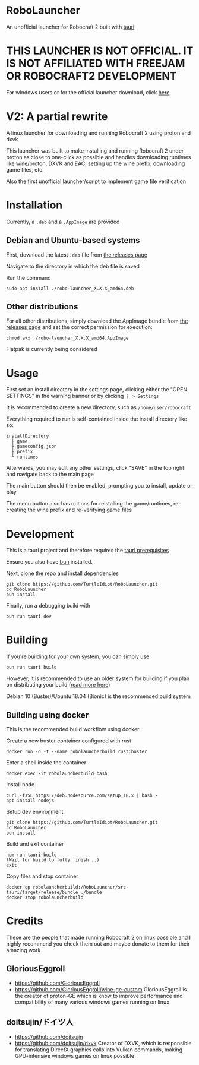 # RoboLauncher

An unofficial launcher for Robocraft 2 built with [tauri](https://tauri.app/)

# THIS LAUNCHER IS NOT OFFICIAL. IT IS NOT AFFILIATED WITH FREEJAM OR ROBOCRAFT2 DEVELOPMENT
For windows users or for the official launcher download, click [here](https://www.robocraft2.com/)

# V2: A partial rewrite

A linux launcher for downloading and running Robocraft 2 using proton and dxvk

This launcher was built to make installing and running Robocraft 2 under proton as close to one-click as possible and handles downloading runtimes like wine/proton, DXVK and EAC, setting up the wine prefix, downloading game files, etc.

Also the first unofficial launcher/script to implement game file verification

# Installation
Currently, a `.deb` and a `.AppImage` are provided

## Debian and Ubuntu-based systems

First, download the latest `.deb` file from [the releases page](https://github.com/TurtleIdiot/RoboLauncher/releases)

Navigate to the directory in which the deb file is saved

Run the command

```
sudo apt install ./robo-launcher_X.X.X_amd64.deb
```

## Other distributions

For all other distributions, simply download the AppImage bundle from [the releases page](https://github.com/TurtleIdiot/RoboLauncher/releases) and set the correct permission for execution:
```
chmod a+x ./robo-launcher_X.X.X_amd64.AppImage
```
Flatpak is currently being considered

# Usage

First set an install directory in the settings page, clicking either the "OPEN SETTINGS" in the warning banner or by clicking ` ⋮ > Settings `

It is recommended to create a new directory, such as `/home/user/robocraft`

Everything required to run is self-contained inside the install directory like so:

```
installDirectory
  ├ game
  ├ gameconfig.json
  ├ prefix
  └ runtimes
```

Afterwards, you may edit any other settings, click "SAVE" in the top right and navigate back to the main page

The main button should then be enabled, prompting you to install, update or play

The menu button also has options for reistalling the game/runtimes, re-creating the wine prefix and re-verifying game files

# Development

This is a tauri project and therefore requires the [tauri prerequisites](https://tauri.app/v1/guides/getting-started/prerequisites#setting-up-linux)

Ensure you also have [bun](https://bun.sh) installed.

Next, clone the repo and install dependencies

```
git clone https://github.com/TurtleIdiot/RoboLauncher.git
cd RoboLauncher
bun install
```

Finally, run a debugging build with

```
bun run tauri dev
```

# Building

If you're building for your own system, you can simply use

```
bun run tauri build
```

However, it is recommended to use an older system for building if you plan on distributing your build ([read more here](https://tauri.app/v1/guides/building/linux#limitations))

Debian 10 (Buster)/Ubuntu 18.04 (Bionic) is the recommended build system

## Building using docker

This is the recommended build workflow using docker

Create a new buster container configured with rust

```
docker run -d -t --name robolauncherbuild rust:buster
```

Enter a shell inside the container

```
docker exec -it robolauncherbuild bash
```

Install node

```
curl -fsSL https://deb.nodesource.com/setup_18.x | bash -
apt install nodejs
```

Setup dev environment

```
git clone https://github.com/TurtleIdiot/RoboLauncher.git
cd RoboLauncher
bun install
```

Build and exit container

```
npm run tauri build
(Wait for build to fully finish...)
exit
```

Copy files and stop container

```
docker cp robolauncherbuild:/RoboLauncher/src-tauri/target/release/bundle ./bundle
docker stop robolauncherbuild
```

# Credits

These are the people that made running Robocraft 2 on linux possible and I highly recommend you check them out and maybe donate to them for their amazing work

## GloriousEggroll
- https://github.com/GloriousEggroll
- https://github.com/GloriousEggroll/wine-ge-custom
GloriousEggroll is the creator of proton-GE which is know to improve performance and compatibility of many various windows games running on linux

## doitsujin/ドイツ人
- https://github.com/doitsujin
- https://github.com/doitsujin/dxvk
Creator of DXVK, which is responsible for translating DirectX graphics calls into Vulkan commands, making GPU-intensive windows games on linux possible
